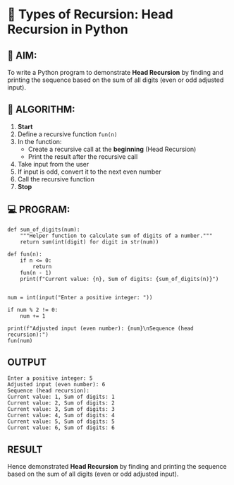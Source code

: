 # 🔁 Types of Recursion: Head Recursion in Python

## 🎯 AIM:
To write a Python program to demonstrate **Head Recursion** by finding and printing the sequence based on the sum of all digits (even or odd adjusted input).

## 🧠 ALGORITHM:

1. **Start**
2. Define a recursive function `fun(n)`
3. In the function:
   - Create a recursive call at the **beginning** (Head Recursion)
   - Print the result after the recursive call
4. Take input from the user
5. If input is odd, convert it to the next even number
6. Call the recursive function
7. **Stop**

## 💻 PROGRAM:
```
def sum_of_digits(num):
    """Helper function to calculate sum of digits of a number."""
    return sum(int(digit) for digit in str(num))

def fun(n):
    if n <= 0:
        return
    fun(n - 1)
    print(f"Current value: {n}, Sum of digits: {sum_of_digits(n)}")


num = int(input("Enter a positive integer: "))

if num % 2 != 0:
    num += 1

print(f"Adjusted input (even number): {num}\nSequence (head recursion):")
fun(num)
```

## OUTPUT
```
Enter a positive integer: 5
Adjusted input (even number): 6
Sequence (head recursion):
Current value: 1, Sum of digits: 1
Current value: 2, Sum of digits: 2
Current value: 3, Sum of digits: 3
Current value: 4, Sum of digits: 4
Current value: 5, Sum of digits: 5
Current value: 6, Sum of digits: 6
```
## RESULT
Hence  demonstrated **Head Recursion** by finding and printing the sequence based on the sum of all digits (even or odd adjusted input).
